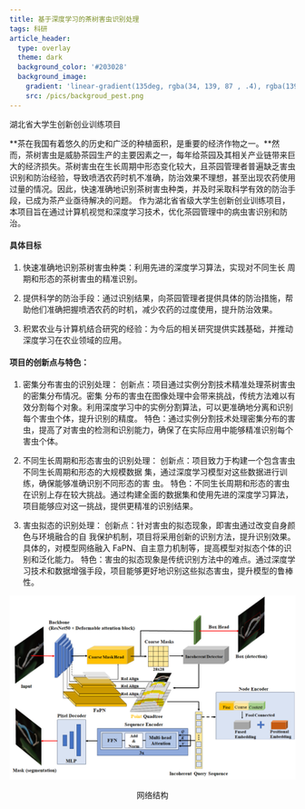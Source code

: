 ```yaml
---
title: 基于深度学习的茶树害虫识别处理
tags: 科研
article_header:
  type: overlay
  theme: dark
  background_color: '#203028'
  background_image:
    gradient: 'linear-gradient(135deg, rgba(34, 139, 87 , .4), rgba(139, 34, 139, .4))'
    src: /pics/backgroud_pest.png
---
```


湖北省大学生创新创业训练项目

<!--more-->


**茶在我国有着悠久的历史和广泛的种植面积，是重要的经济作物之一。**然而，茶树害虫是威胁茶园生产的主要因素之一，每年给茶园及其相关产业链带来巨大的经济损失。茶树害虫在生长周期中形态变化较大，且茶园管理者普遍缺乏害虫识别和防治经验，导致喷洒农药时机不准确，防治效果不理想，甚至出现农药使用过量的情况。因此，快速准确地识别茶树害虫种类，并及时采取科学有效的防治手段，已成为茶产业亟待解决的问题。
作为湖北省省级大学生创新创业训练项目，本项目旨在通过计算机视觉和深度学习技术，优化茶园管理中的病虫害识别和防治。
#### 具体目标

1. 快速准确地识别茶树害虫种类：利用先进的深度学习算法，实现对不同生长
周期和形态的茶树害虫的精准识别。

2. 提供科学的防治手段：通过识别结果，向茶园管理者提供具体的防治措施，帮助他们准确把握喷洒农药的时机，减少农药的过度使用，提升防治效果。

3. 积累农业与计算机结合研究的经验：为今后的相关研究提供实践基础，并推动深度学习在农业领域的应用。

#### 项目的创新点与特色：

1. 密集分布害虫的识别处理：
创新点：项目通过实例分割技术精准处理茶树害虫的密集分布情况。密集
分布的害虫在图像处理中会带来挑战，传统方法难以有效分割每个对象。利用深度学习中的实例分割算法，可以更准确地分离和识别每个害虫个体，提升识别的精度。
特色：通过实例分割技术处理密集分布的害虫，提高了对害虫的检测和识别能力，确保了在实际应用中能够精准识别每个害虫个体。

2. 不同生长周期和形态害虫的识别处理：
创新点：项目致力于构建一个包含害虫不同生长周期和形态的大规模数据
集，通过深度学习模型对这些数据进行训练，确保能够准确识别不同形态的害
虫。
特色：不同生长周期和形态的害虫在识别上存在较大挑战。通过构建全面的数据集和使用先进的深度学习算法，项目能够应对这一挑战，提供更精准的识别结果。

3. 害虫拟态的识别处理：
创新点：针对害虫的拟态现象，即害虫通过改变自身颜色与环境融合的自
我保护机制，项目将采用创新的识别方法，提升识别效果。具体的，对模型网络融入 FaPN、自主意力机制等，提高模型对拟态个体的识别和泛化能力。
特色：害虫的拟态现象是传统识别方法中的难点。通过深度学习技术和数据增强手段，项目能够更好地识别这些拟态害虫，提升模型的鲁棒性。

  <div align="center">
    <img src="/pics/network.png" alt="avatar" width="800"/>
    <p>网络结构</p>
  </div>